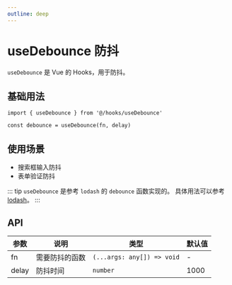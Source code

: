 ```yaml
---
outline: deep
---
```


# useDebounce 防抖

`useDebounce` 是 Vue 的 Hooks，用于防抖。

## 基础用法

```tsx
import { useDebounce } from '@/hooks/useDebounce'

const debounce = useDebounce(fn, delay)
```

## 使用场景

- 搜索框输入防抖
- 表单验证防抖

::: tip
`useDebounce` 是参考 `lodash` 的 `debounce` 函数实现的。
具体用法可以参考 [lodash](https://lodash.com/docs/4.17.15#debounce)。
:::

## API

| 参数 | 说明 | 类型 | 默认值 |
| --- | --- | --- | --- |
| fn | 需要防抖的函数 | `(...args: any[]) => void` | - |
| delay | 防抖时间 | `number` | 1000 |
